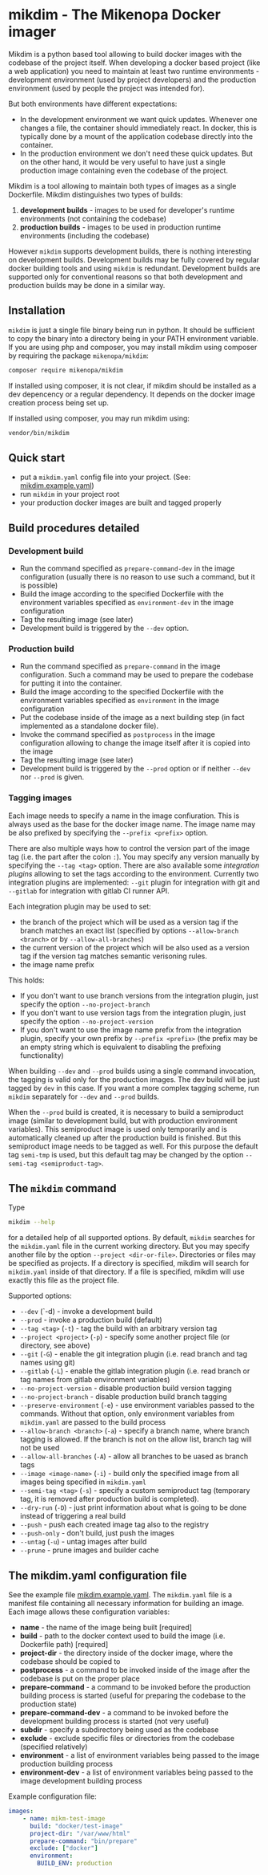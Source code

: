 # mikdim - The Mikenopa Docker imager

Mikdim is a python based tool allowing to build docker images with the codebase of the project itself. When developing a docker based project (like a web application)
you need to maintain at least two runtime environments - development environment (used by project developers) and the production environment (used by people the project
was intended for).

But both environments have different expectations:
* In the development environment we want quick updates. Whenever one changes a file, the container should immediately react. In docker, this is typically done by a mount
  of the application codebase directly into the container.
* In the production environment we don't need these quick updates. But on the other hand, it would be very useful to have just a single production image containing
  even the codebase of the project.

Mikdim is a tool allowing to maintain both types of images as a single Dockerfile. Mikdim distinguishes two types of builds:

1. **development builds** - images to be used for developer's runtime environments (not containing the codebase)
2. **production builds** - images to be used in production runtime environments (including the codebase)

However `mikdim` supports development builds, there is nothing interesting on development builds. Development builds may be fully covered by regular docker building
tools and using `mikdim` is redundant. Development builds are supported only for conventional reasons so that both development and production builds may be done in
a similar way.

## Installation

`mikdim` is just a single file binary being run in python. It should be sufficient to copy the binary into a directory being in your PATH environment variable.
If you are using php and composer, you may install mikdim using composer by requiring the package `mikenopa/mikdim`:

```bash
composer require mikenopa/mikdim
```

If installed using composer, it is not clear, if mikdim should be installed as a dev depencency or a regular dependency. It depends on the docker image creation process
being set up.

If installed using composer, you may run mikdim using:
```bash
vendor/bin/mikdim
```

## Quick start

* put a `mikdim.yaml` config file into your project. (See: [mikdim.example.yaml](mikdim.example.yaml))
* run `mikdim` in your project root
* your production docker images are built and tagged properly


## Build procedures detailed

### Development build

* Run the command specified as `prepare-command-dev` in the image configuration (usually there is no reason to use such a command, but it is possible)
* Build the image according to the specified Dockerfile with the environment variables specified as `environment-dev` in the image configuration
* Tag the resulting image (see later)
* Development build is triggered by the `--dev` option.

### Production build

* Run the command specified as `prepare-command` in the image configuration. Such a command may be used to prepare the codebase for putting it into the container.
* Build the image according to the specified Dockerfile with the environment variables specified as `environment` in the image configuration
* Put the codebase inside of the image as a next building step (in fact implemented as a standalone docker file).
* Invoke the command specified as `postprocess` in the image configuration allowing to change the image itself after it is copied into the image
* Tag the resulting image (see later)
* Development build is triggered by the `--prod` option or if neither `--dev` nor `--prod` is given.

### Tagging images

Each image needs to specify a name in the image confiuration. This is always used as the base for the docker image name. The image name may be also prefixed by specifying
the `--prefix <prefix>` option.

There are also multiple ways how to control the version part of the image tag (i.e. the part after the colon `:`). You may specify any version manually by specifying the
`--tag <tag>` option. There are also available some _integration plugins_ allowing to set the tags according to the environment. Currently two integration plugins are
implemented: `--git` plugin for integration with git and `--gitlab` for integration with gitlab CI runner API.

Each integration plugin may be used to set:

* the branch of the project which will be used as a version tag if the branch matches an exact list (specified by options `--allow-branch <branch>` or by `--allow-all-branches`)
* the current version of the project which will be also used as a version tag if the version tag matches semantic verisoning rules.
* the image name prefix

This holds:

* If you don't want to use branch versions from the integration plugin, just specify the option `--no-project-branch`
* If you don't want to use version tags from the integration plugin, just specify the option `--no-project-version`
* If you don't want to use the image name prefix from the integration plugin, specify your own prefix by `--prefix <prefix>` (the prefix may be an empty string which is equivalent to
  disabling the prefixing functionality)


When building `--dev` and `--prod` builds using a single command invocation, the tagging is valid only for the production images. The dev build will be just tagged by `dev` in this case.
If you want a more complex tagging scheme, run `mikdim` separately for `--dev` and `--prod` builds.

When the `--prod` build is created, it is necessary to build a semiproduct image (similar to development build, but with production environment variables). This semiproduct image
is used only temporarily and is automatically cleaned up after the production build is finished. But this semiproduct image needs to be tagged as well. For this purpose the default
tag `semi-tmp` is used, but this default tag may be changed by the option `--semi-tag <semiproduct-tag>`.

## The `mikdim` command

Type

```bash
mikdim --help
```

for a detailed help of all supported options. By default, `mikdim` searches for the `mikdim.yaml` file in the current working directory. But you may specify another file by the option
`--project <dir-or-file>`. Directories or files may be specified as projects. If a directory is specified, mikdim will search for `mikdim.yaml` inside of that directory. If a file is
specified, mikdim will use exactly this file as the project file.

Supported options:

* `--dev` (`-d) - invoke a development build 
* `--prod` - invoke a production build (default)
* `--tag <tag>` (`-t`) - tag the build with an arbitrary version tag
* `--project <project>` (`-p`) - specify some another project file (or directory, see above)
* `--git` (`-G`) - enable the git integration plugin (i.e. read branch and tag names using git)
* `--gitlab` (`-L`) - enable the gitlab integration plugin (i.e. read branch or tag names from gitlab environment variables)
* `--no-project-version` - disable production build version tagging
* `--no-project-branch` - disable production build branch tagging
* `--preserve-environment` (`-e`) - use environment variables passed to the commands. Without that option, only environment variables from `mikdim.yaml` are passed to the build process
* `--allow-branch <branch>` (`-a`) - specify a branch name, where branch tagging is allowed. If the branch is not on the allow list, branch tag will not be used
* `--allow-all-branches` (`-A`) - allow all branches to be uased as branch tags
* `--image <image-name>` (`-i`) - build only the specified image from all images being specified in `mikdim.yaml`
* `--semi-tag <tag>` (`-s`) - specify a custom semiproduct tag (temporary tag, it is removed after production build is completed).
* `--dry-run` (`-D`) - just print information about what is going to be done instead of triggering a real build
* `--push` - push each created image tag also to the registry
* `--push-only` - don't build, just push the images
* `--untag` (`-u`) - untag images after build
* `--prune` - prune images and builder cache

## The mikdim.yaml configuration file

See the example file [mikdim.example.yaml](mikdim.example.yaml). The `mikdim.yaml` file is a manifest file containing all necessary information for building an image. Each image
allows these configuration variables:
* **name** - the name of the image being built [required]
* **build** - path to the docker context used to build the image (i.e. Dockerfile path) [required]
* **project-dir** - the directory inside of the docker image, where the codebase should be copied to
* **postprocess** - a command to be invoked inside of the image after the codebase is put on the proper place
* **prepare-command** - a command to be invoked before the production building process is started (useful for preparing the codebase to the production state)
* **prepare-command-dev** - a command to be invoked before the development building process is started (not very useful)
* **subdir** - specify a subdirectory being used as the codebase
* **exclude** - exclude specific files or directories from the codebase (specified relatively)
* **environment** - a list of environment variables being passed to the image production building process
* **environment-dev** - a list of environment variables being passed to the image development building process

Example configuration file:
```yaml
images:
    - name: mikm-test-image
      build: "docker/test-image"
      project-dir: "/var/www/html"
      prepare-command: "bin/prepare"
      exclude: ["docker"]
      environment:
        BUILD_ENV: production
```
